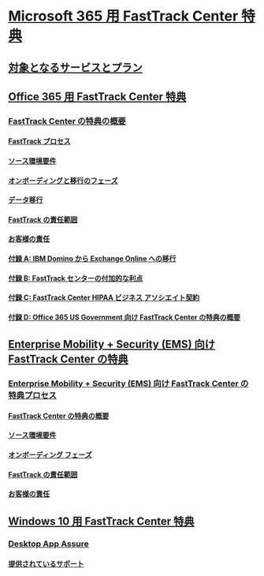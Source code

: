 # [Microsoft 365 用 FastTrack Center 特典](M365-fasttrack-benefit-overview.md)
## [対象となるサービスとプラン](M365-eligible-services-and-plans.md)
## [Office 365 用 FastTrack Center 特典](O365-fasttrack-benefit-for-office-365.md)
### [FastTrack Center の特典の概要](O365-fasttrack-benefit-overview.md)
#### [FastTrack プロセス](O365-fasttrack-process.md)
#### [ソース環境要件](O365-source-environment-expectations.md)
#### [オンボーディングと移行のフェーズ](O365-onboarding-and-migration.md)
#### [データ移行](O365-data-migration.md)
#### [FastTrack の責任範囲](O365-fasttrack-responsibilities.md)
#### [お客様の責任](O365-your-responsibilities.md)
#### [付録 A: IBM Domino から Exchange Online への移行](O365-from-ibm-domino-to-exchange-online.md)
#### [付録 B: FastTrack センターの付加的な利点](O365-fasttrack-additional-benefits.md)
#### [付録 C: FastTrack Center HIPAA ビジネス アソシエイト契約](O365-hipaa-business-associate-agreement.md)
#### [付録 D: Office 365 US Government 向け FastTrack Center の特典の概要](US-Gov-appendix-overview.md)
## [Enterprise Mobility + Security (EMS) 向け FastTrack Center の特典](https://docs.microsoft.com/en-us/enterprise-mobility-security/Solutions/enterprise-mobility-fasttrack-program?toc=/fasttrack/fasttrack/toc.json)
### [Enterprise Mobility + Security (EMS) 向け FastTrack Center の特典プロセス](https://docs.microsoft.com/en-us/enterprise-mobility-security/Solutions/fasttrack-center-benefit-process-for-enterprise-mobility-suite-ems?toc=/fasttrack/fasttrack/toc.json)
#### [FastTrack Center の特典の概要](https://docs.microsoft.com/en-us/enterprise-mobility-security/Solutions/fasttrack-center-benefit-process-for-ems-overview?toc=/fasttrack/fasttrack/toc.json)
#### [ソース環境要件](https://docs.microsoft.com/en-us/enterprise-mobility-security/Solutions/fasttrack-center-benefit-process-for-ems-environment-expectations?toc=/fasttrack/fasttrack/toc.json)
#### [オンボーディング フェーズ](https://docs.microsoft.com/en-us/enterprise-mobility-security/Solutions/fasttrack-center-benefit-process-for-ems-phases?toc=/fasttrack/fasttrack/toc.json)
#### [FastTrack の責任範囲](https://docs.microsoft.com/en-us/enterprise-mobility-security/Solutions/fasttrack-center-benefit-process-for-ems-fasttrack-responsibilities?toc=/fasttrack/fasttrack/toc.json)
#### [お客様の責任](https://docs.microsoft.com/en-us/enterprise-mobility-security/Solutions/fasttrack-center-benefit-process-for-ems-your-responsibilities?toc=/fasttrack/fasttrack/toc.json)
## [Windows 10 用 FastTrack Center 特典](Win-10-fasttrack-benefit-for-Windows-10.md)
### [Desktop App Assure](Win-10-desktop-app-assure.md)
#### [提供されているサポート](Win-10-daa-assistance-offered.md)
